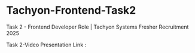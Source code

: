# Tachyon-Frontend-Task2
Task 2 - Frontend Developer Role | Tachyon Systems Fresher Recruitment 2025

Task 2-Video Presentation Link :
